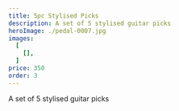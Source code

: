 ```yaml
---
title: 5pc Stylised Picks
description: A set of 5 stylised guitar picks
heroImage: ./pedal-0007.jpg
images:
  [
    [],
  ]
price: 350
order: 3
---
```


A set of 5 stylised guitar picks
